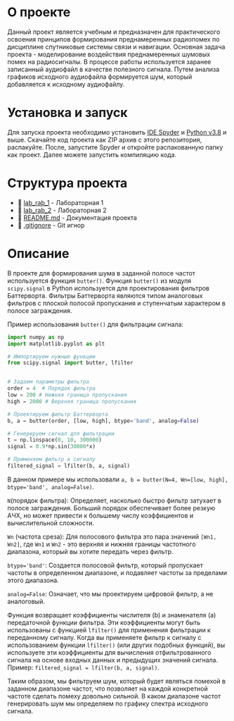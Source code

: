 # О проекте

Данный проект является учебным и предназначен для практического освоения принципов формирования преднамеренных радиопомех по дисциплине спутниковые системы связи и навигации. Основная задача проекта - моделирование воздействия преднамеренных шумовых помех на радиосигналы. В процессе работы используется заранее записанный аудиофайл в качестве полезного сигнала. Путем анализа графиков исходного аудиофайла формируется шум, который добавляется к исходному аудиофайлу.

# Установка и запуск

Для запуска проекта необходимо установить [IDE Spyder](https://www.spyder-ide.org/) и [Python v3.8](https://www.python.org/) и выше. Скачайте код проекта как ZIP архив с этого репозитория, распакуйте. После, запустите Spyder и откройте распакованную папку как проект. Далее можете запустить компиляцию кода.

# Структура проекта


- 📁 [lab_rab_1](lab_rab_1) - Лабораторная 1
- 📁 [lab_rab_2](lab_rab_2) - Лабораторная 2
- 📄 [README.md](README.md) - Документация проекта
- 📄 [.gitignore](.gitignore) - Git игнор


# Описание

В проекте для формирования шума в заданной полосе частот используется функция `butter()`. Функция `butter()` из модуля `scipy.signal` в Python используется для проектирования фильтров Баттерворта. Фильтры Баттерворта являются типом аналоговых фильтров с плоской полосой пропускания и ступенчатым характером в полосе заграждения.

Пример использования `butter()` для фильтрации сигнала:

```Python
import numpy as np
import matplotlib.pyplot as plt

# Импортируем нужные функции
from scipy.signal import butter, lfilter


# Задаем параметры фильтра
order = 4  # Порядок фильтра
low = 200 # Нижняя граница пропускания
high = 2000 # Верхняя граница пропускания

# Проектируем фильтр Баттерворта
b, a = butter(order, [low, high], btype='band', analog=False)

# Генерируем сигнал для фильтрации
t = np.linspace(0, 10, 300000)
signal = 0.9*np.sin(30000*x)

# Применяем фильтр к сигналу
filtered_signal = lfilter(b, a, signal)
```
В данном примере мы использовали `a, b = butter(N=4, Wn=[low, high], btype='band', analog=False)`.  

`N`(порядок фильтра): Определяет, насколько быстро фильтр затухает в полосе заграждения. Больший порядок обеспечивает более резкую АЧХ, но может привести к большему числу коэффициентов и вычислительной сложности.  

`Wn` (частота среза): Для полосового фильтра это пара значений `[Wn1, Wn2]`, где `Wn1` и `Wn2` - это верхняя и нижняя границы частотного диапазона, который вы хотите передать через фильтр.  

`btype='band'`: Создается полосовой фильтр, который пропускает частоты в определенном диапазоне, и подавляет частоты за пределами этого диапазона.  

`analog=False`: Означает, что мы проектируем цифровой фильтр, а не аналоговый.

Функция возвращает коэффициенты числителя (b) и знаменателя (a) передаточной функции фильтра. Эти коэффициенты могут быть использованы с функцией `lfilter()` для применения фильтрации к переданному сигналу. Когда вы применяете фильтр к сигналу с использованием функции `lfilter()` (или других подобных функций), вы используете эти коэффициенты для вычисления отфильтрованного сигнала на основе входных данных и предыдущих значений сигнала. Пример: `filtered_signal = lfilter(b, a, signal)`.

Таким образом, мы фильтруем шум, который будет являться помехой в заданном диапазоне частот, что позволяет на каждой конкретной частоте сделать помеху довольно сильной. В каком диапазоне частот генерировать шум мы определяем по графику спектра исходного сигнала.
